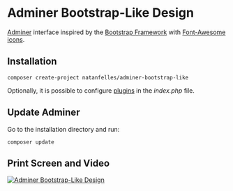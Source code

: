 # Adminer Bootstrap-Like Design

[Adminer](https://www.adminer.org) interface inspired by the [Bootstrap Framework](https://getbootstrap.com/docs/3.3) with [Font-Awesome icons](http://fontawesome.io).

## Installation

```
composer create-project natanfelles/adminer-bootstrap-like
```

Optionally, it is possible to configure [plugins](https://www.adminer.org/plugins) in the _index.php_ file.

## Update Adminer

Go to the installation directory and run:

```
composer update
```

## Print Screen and Video

[![Adminer Bootstrap-Like Design](https://i.imgur.com/Hu9ANYR.png)](https://www.youtube.com/watch?v=fMFCuaJphVk "Adminer Sidebar Toggle")
